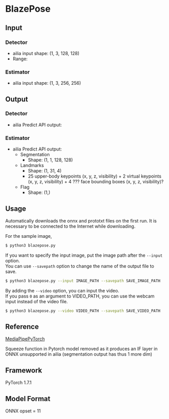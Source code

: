 # BlazePose

## Input

<!-- <img src="input.png" width="320px"> -->

<!-- (Image from https://github.com/hollance/BlazeFace-PyTorch/blob/master/3faces.png) -->

### Detector

- ailia input shape: (1, 3, 128, 128)  
- Range:

### Estimator

- ailia input shape: (1, 3, 256, 256)

## Output


### Detector

- ailia Predict API output:

### Estimator
- ailia Predict API output:
  - Segmentation
    - Shape: (1, 1, 128, 128)
  - Landmarks
    - Shape: (1, 31, 4)
    - 25 upper-body keypoints (x, y, z, visibility) + 2 virtual keypoints (x, y, z, visibility) + 4 ??? face bounding boxes (x, y, z, visibility)?
  - Flag
    - Shape: (1,)
## Usage
Automatically downloads the onnx and prototxt files on the first run.
It is necessary to be connected to the Internet while downloading.

For the sample image,
``` bash
$ python3 blazepose.py 
```

If you want to specify the input image, put the image path after the `--input` option.  
You can use `--savepath` option to change the name of the output file to save.
```bash
$ python3 blazepose.py --input IMAGE_PATH --savepath SAVE_IMAGE_PATH
```

By adding the `--video` option, you can input the video.   
If you pass `0` as an argument to VIDEO_PATH, you can use the webcam input instead of the video file.
```bash
$ python3 blazepose.py --video VIDEO_PATH --savepath SAVE_VIDEO_PATH
```

## Reference

[MediaPipePyTorch](https://github.com/zmurez/MediaPipePyTorch)

Squeeze function in Pytorch model removed as it produces an IF layer in ONNX unsupported in ailia (segmentation output has thus 1 more dim)

## Framework

PyTorch 1.7.1


## Model Format

ONNX opset = 11


<!-- ### Netron

[blazeface.onnx.prototxt](https://netron.app/?url=https://storage.googleapis.com/ailia-models/blazeface/blazeface.onnx.prototxt) -->
